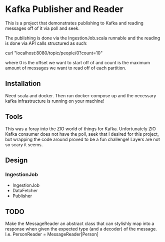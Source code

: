 # Kafka Publisher and Reader

This is a project that demonstrates publishing to Kafka and reading messages off of it via poll and seek.

The publishing is done via the IngestionJob.scala runnable and the reading is done via API calls structured as such:

curl "localhost:8080/topic/people/0?count=10"

where 0 is the offset we want to start off of and count is the maximum amount of messages we want to read off of each partition.

## Installation

Need scala and docker. Then run docker-compose up and the necessary kafka infrastructure is running on your machine!

## Tools

This was a foray into the ZIO world of things for Kafka.
Unfortunately ZIO Kafka consumer does not have the poll, seek that I desired for this project, but wrapping the code
around proved to be a fun challenge! Layers are not so scary it seems.


## Design

### IngestionJob

- IngestionJob
- DataFetcher
- Publisher



## TODO

Make the MessageReader an abstract class that can stylishly map into a response when given the expected type (and a decoder)
of the message. I.e. PersonReader = MessageReader[Person]
